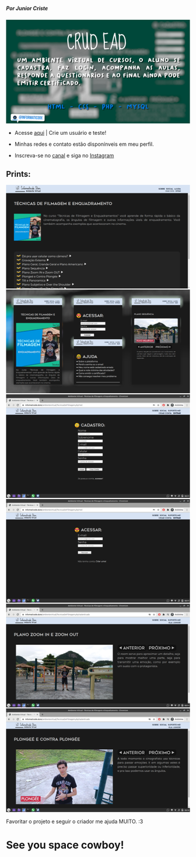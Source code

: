 
##### _Por Junior Criste_
![](https://github.com/JuniorCriste/AmbienteVirtual/blob/main/img/prints/crud.png)
 * Acesse [aqui](https://informaticode.store/ead) | Crie um usuário e teste! 

 * Minhas redes e contato estão disponínveis em meu perfil.
 * Inscreva-se no [canal](https://www.youtube.com/c/informaticode?sub_confirmation=1) e siga no [Instagram](https://www.instagram.com/informaticode)

## Prints:
![](https://raw.githubusercontent.com/JuniorCriste/AmbienteVirtual/main/img/prints/p1.png)
![](https://raw.githubusercontent.com/JuniorCriste/AmbienteVirtual/main/img/prints/p10.png)
![](https://raw.githubusercontent.com/JuniorCriste/AmbienteVirtual/main/img/prints/p2.png)
![](https://raw.githubusercontent.com/JuniorCriste/AmbienteVirtual/main/img/prints/p3.png)
![](https://raw.githubusercontent.com/JuniorCriste/AmbienteVirtual/main/img/prints/p4.png)
![](https://raw.githubusercontent.com/JuniorCriste/AmbienteVirtual/main/img/prints/p5.png)

Favoritar o projeto e seguir o criador me ajuda MUITO. :3

# See you space cowboy!

